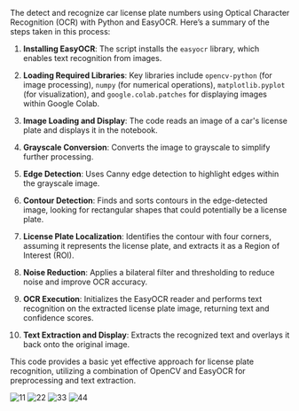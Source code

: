The detect and recognize car license plate numbers using Optical Character Recognition (OCR) with Python and EasyOCR. Here’s a summary of the steps taken in this process:

1. **Installing EasyOCR**: The script installs the `easyocr` library, which enables text recognition from images.

2. **Loading Required Libraries**: Key libraries include `opencv-python` (for image processing), `numpy` (for numerical operations), `matplotlib.pyplot` (for visualization), and `google.colab.patches` for displaying images within Google Colab.

3. **Image Loading and Display**: The code reads an image of a car's license plate and displays it in the notebook.

4. **Grayscale Conversion**: Converts the image to grayscale to simplify further processing.

5. **Edge Detection**: Uses Canny edge detection to highlight edges within the grayscale image.

6. **Contour Detection**: Finds and sorts contours in the edge-detected image, looking for rectangular shapes that could potentially be a license plate.

7. **License Plate Localization**: Identifies the contour with four corners, assuming it represents the license plate, and extracts it as a Region of Interest (ROI).

8. **Noise Reduction**: Applies a bilateral filter and thresholding to reduce noise and improve OCR accuracy.

9. **OCR Execution**: Initializes the EasyOCR reader and performs text recognition on the extracted license plate image, returning text and confidence scores.

10. **Text Extraction and Display**: Extracts the recognized text and overlays it back onto the original image.

This code provides a basic yet effective approach for license plate recognition, utilizing a combination of OpenCV and EasyOCR for preprocessing and text extraction.

![11](https://github.com/user-attachments/assets/8aea7216-5ac8-4750-b3d9-834e04530e56)
![22](https://github.com/user-attachments/assets/65cc079c-b761-4307-8179-73857bdfd920)
![33](https://github.com/user-attachments/assets/5011ee03-9e40-48c1-b72c-b96e67b72675)
![44](https://github.com/user-attachments/assets/c331e883-931c-4a94-8f99-28a49fdad2c8)
